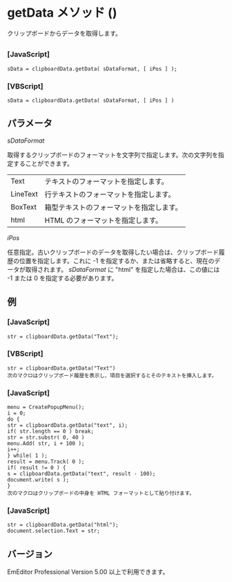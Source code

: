 # getData メソッド ()

クリップボードからデータを取得します。

## 

### \[JavaScript\]

```
sData = clipboardData.getData( sDataFormat, [ iPos ] );
```

### \[VBScript\]

```
sData = clipboardData.getData( sDataFormat, [ iPos ] )
```

## パラメータ

_sDataFormat_

取得するクリップボードのフォーマットを文字列で指定します。次の文字列を指定することができます。

|     |     |
| --- | --- |
| Text | テキストのフォーマットを指定します。 |
| LineText | 行テキストのフォーマットを指定します。 |
| BoxText | 箱型テキストのフォーマットを指定します。 |
| html | HTML のフォーマットを指定します。 |

_iPos_

任意指定。古いクリップボードのデータを取得したい場合は、クリップボード履歴の位置を指定します。これに -1 を指定するか、または省略すると、現在のデータが取得されます。 _sDataFormat_ に "html" を指定した場合は、この値には -1 または 0 を指定する必要があります。

## 例

### \[JavaScript\]

```
str = clipboardData.getData("Text");
```

### \[VBScript\]

```
str = clipboardData.getData("Text")
次のマクロはクリップボード履歴を表示し、項目を選択するとそのテキストを挿入します。
```

### \[JavaScript\]

```
menu = CreatePopupMenu();
i = 0;
do {
str = clipboardData.getData("text", i);
if( str.length == 0 ) break;
str = str.substr( 0, 40 )
menu.Add( str, i + 100 );
i++;
} while( 1 );
result = menu.Track( 0 );
if( result != 0 ) {
s = clipboardData.getData("text", result - 100);
document.write( s );
}
次のマクロはクリップボードの中身を HTML フォーマットとして貼り付けます。
```

### \[JavaScript\]

```
str = clipboardData.getData("html");
document.selection.Text = str;
```

## バージョン

EmEditor Professional Version 5.00 以上で利用できます。
